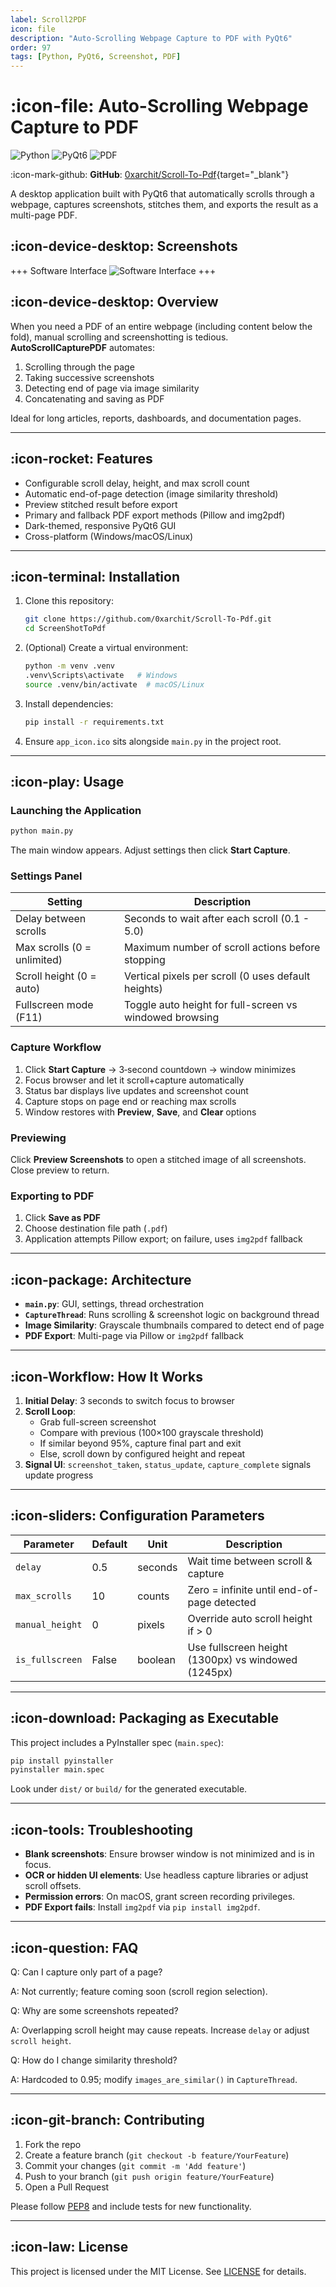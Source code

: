 ```yaml
---
label: Scroll2PDF
icon: file
description: "Auto-Scrolling Webpage Capture to PDF with PyQt6"
order: 97
tags: [Python, PyQt6, Screenshot, PDF]
---
```


# :icon-file: Auto-Scrolling Webpage Capture to PDF

![Python](https://img.shields.io/badge/Python-3.13-blue) ![PyQt6](https://img.shields.io/badge/PyQt6-blue) ![PDF](https://img.shields.io/badge/PDF-export-red)

:icon-mark-github: **GitHub**: [0xarchit/Scroll-To-Pdf](https://github.com/0xarchit/Scroll-To-Pdf){target="_blank"}

A desktop application built with PyQt6 that automatically scrolls through a webpage, captures screenshots, stitches them, and exports the result as a multi-page PDF.

## :icon-device-desktop: Screenshots

+++ Software Interface
![Software Interface](Public/Scroll2PDF/software.png)
+++

## :icon-device-desktop: Overview

When you need a PDF of an entire webpage (including content below the fold), manual scrolling and screenshotting is tedious. **AutoScrollCapturePDF** automates:

1. Scrolling through the page
2. Taking successive screenshots
3. Detecting end of page via image similarity
4. Concatenating and saving as PDF

Ideal for long articles, reports, dashboards, and documentation pages.

---

## :icon-rocket: Features

- Configurable scroll delay, height, and max scroll count
- Automatic end-of-page detection (image similarity threshold)
- Preview stitched result before export
- Primary and fallback PDF export methods (Pillow and img2pdf)
- Dark-themed, responsive PyQt6 GUI
- Cross-platform (Windows/macOS/Linux)

---

## :icon-terminal: Installation

1. Clone this repository:
   ```bash
   git clone https://github.com/0xarchit/Scroll-To-Pdf.git
   cd ScreenShotToPdf
   ```

2. (Optional) Create a virtual environment:
   ```bash
   python -m venv .venv
   .venv\Scripts\activate   # Windows
   source .venv/bin/activate  # macOS/Linux
   ```

3. Install dependencies:
   ```bash
   pip install -r requirements.txt
   ```

4. Ensure `app_icon.ico` sits alongside `main.py` in the project root.

---

## :icon-play: Usage

### Launching the Application

```bash
python main.py
```

The main window appears. Adjust settings then click **Start Capture**.

### Settings Panel

| Setting                   | Description                                               |
|---------------------------|-----------------------------------------------------------|
| Delay between scrolls     | Seconds to wait after each scroll (0.1 - 5.0)             |
| Max scrolls (0 = unlimited) | Maximum number of scroll actions before stopping     |
| Scroll height (0 = auto)  | Vertical pixels per scroll (0 uses default heights)       |
| Fullscreen mode (F11)     | Toggle auto height for full-screen vs windowed browsing  |

### Capture Workflow

1. Click **Start Capture** → 3‑second countdown → window minimizes
2. Focus browser and let it scroll+capture automatically
3. Status bar displays live updates and screenshot count
4. Capture stops on page end or reaching max scrolls
5. Window restores with **Preview**, **Save**, and **Clear** options

### Previewing

Click **Preview Screenshots** to open a stitched image of all screenshots. Close preview to return.

### Exporting to PDF

1. Click **Save as PDF**
2. Choose destination file path (`.pdf`)
3. Application attempts Pillow export; on failure, uses `img2pdf` fallback


---

## :icon-package: Architecture

- **`main.py`**: GUI, settings, thread orchestration
- **`CaptureThread`**: Runs scrolling & screenshot logic on background thread
- **Image Similarity**: Grayscale thumbnails compared to detect end of page
- **PDF Export**: Multi-page via Pillow or `img2pdf` fallback

---

## :icon-Workflow: How It Works

1. **Initial Delay**: 3 seconds to switch focus to browser
2. **Scroll Loop**:
   - Grab full-screen screenshot
   - Compare with previous (100×100 grayscale threshold)
   - If similar beyond 95%, capture final part and exit
   - Else, scroll down by configured height and repeat
3. **Signal UI**: `screenshot_taken`, `status_update`, `capture_complete` signals update progress

---

## :icon-sliders: Configuration Parameters

| Parameter     | Default | Unit       | Description                                 |
|---------------|---------|------------|---------------------------------------------|
| `delay`       | 0.5     | seconds    | Wait time between scroll & capture          |
| `max_scrolls` | 10      | counts     | Zero = infinite until end-of-page detected  |
| `manual_height` | 0     | pixels     | Override auto scroll height if > 0          |
| `is_fullscreen`| False  | boolean    | Use fullscreen height (1300px) vs windowed (1245px) |

---

## :icon-download: Packaging as Executable

This project includes a PyInstaller spec (`main.spec`):

```bash
pip install pyinstaller
pyinstaller main.spec
```

Look under `dist/` or `build/` for the generated executable.

---

## :icon-tools: Troubleshooting

- **Blank screenshots**: Ensure browser window is not minimized and is in focus.
- **OCR or hidden UI elements**: Use headless capture libraries or adjust scroll offsets.
- **Permission errors**: On macOS, grant screen recording privileges.
- **PDF Export fails**: Install `img2pdf` via `pip install img2pdf`.

---

## :icon-question: FAQ

Q: Can I capture only part of a page?

A: Not currently; feature coming soon (scroll region selection).

Q: Why are some screenshots repeated?

A: Overlapping scroll height may cause repeats. Increase `delay` or adjust `scroll height`.

Q: How do I change similarity threshold?

A: Hardcoded to 0.95; modify `images_are_similar()` in `CaptureThread`.

---

## :icon-git-branch: Contributing

1. Fork the repo
2. Create a feature branch (`git checkout -b feature/YourFeature`)
3. Commit your changes (`git commit -m 'Add feature'`)
4. Push to your branch (`git push origin feature/YourFeature`)
5. Open a Pull Request

Please follow [PEP8](https://www.python.org/dev/peps/pep-0008/) and include tests for new functionality.

---

## :icon-law: License

This project is licensed under the MIT License. See [LICENSE](LICENSE) for details.
